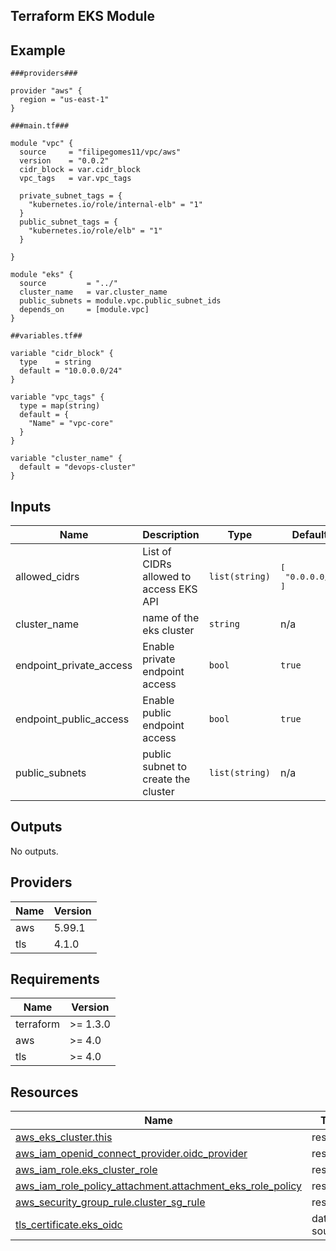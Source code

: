 ## Terraform EKS Module

<!-- BEGIN_TF_DOCS -->


## Example

```hcl
###providers###

provider "aws" {
  region = "us-east-1"
}

###main.tf###

module "vpc" {
  source     = "filipegomes11/vpc/aws"
  version    = "0.0.2"
  cidr_block = var.cidr_block
  vpc_tags   = var.vpc_tags

  private_subnet_tags = {
    "kubernetes.io/role/internal-elb" = "1"
  }
  public_subnet_tags = {
    "kubernetes.io/role/elb" = "1"
  }

}

module "eks" {
  source         = "../"
  cluster_name   = var.cluster_name
  public_subnets = module.vpc.public_subnet_ids
  depends_on     = [module.vpc]
}

##variables.tf##

variable "cidr_block" {
  type    = string
  default = "10.0.0.0/24"
}

variable "vpc_tags" {
  type = map(string)
  default = {
    "Name" = "vpc-core"
  }
}

variable "cluster_name" {
  default = "devops-cluster"
}
```
## Inputs

| Name | Description | Type | Default | Required |
|------|-------------|------|---------|:--------:|
| allowed\_cidrs | List of CIDRs allowed to access EKS API | `list(string)` | <pre>[<br/>  "0.0.0.0/0"<br/>]</pre> | no |
| cluster\_name | name of the eks cluster | `string` | n/a | yes |
| endpoint\_private\_access | Enable private endpoint access | `bool` | `true` | no |
| endpoint\_public\_access | Enable public endpoint access | `bool` | `true` | no |
| public\_subnets | public subnet to create the cluster | `list(string)` | n/a | yes |
## Outputs

No outputs.
## Providers

| Name | Version |
|------|---------|
| aws | 5.99.1 |
| tls | 4.1.0 |
## Requirements

| Name | Version |
|------|---------|
| terraform | >= 1.3.0 |
| aws | >= 4.0 |
| tls | >= 4.0 |
## Resources

| Name | Type |
|------|------|
| [aws_eks_cluster.this](https://registry.terraform.io/providers/hashicorp/aws/latest/docs/resources/eks_cluster) | resource |
| [aws_iam_openid_connect_provider.oidc_provider](https://registry.terraform.io/providers/hashicorp/aws/latest/docs/resources/iam_openid_connect_provider) | resource |
| [aws_iam_role.eks_cluster_role](https://registry.terraform.io/providers/hashicorp/aws/latest/docs/resources/iam_role) | resource |
| [aws_iam_role_policy_attachment.attachment_eks_role_policy](https://registry.terraform.io/providers/hashicorp/aws/latest/docs/resources/iam_role_policy_attachment) | resource |
| [aws_security_group_rule.cluster_sg_rule](https://registry.terraform.io/providers/hashicorp/aws/latest/docs/resources/security_group_rule) | resource |
| [tls_certificate.eks_oidc](https://registry.terraform.io/providers/hashicorp/tls/latest/docs/data-sources/certificate) | data source |
<!-- END_TF_DOCS -->